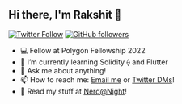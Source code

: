 ## Hi there, I'm Rakshit 👋
[![Twitter Follow](https://img.shields.io/twitter/follow/rakshit087?style=social)](https://twitter.com/intent/follow?screen_name=rakshit087) [![GitHub followers](https://img.shields.io/github/followers/rakshit087.svg?style=social&label=Follow&maxAge=2592000)](https://github.com/rakshit087?tab=followers)


- 💻 Fellow at Polygon Fellowship 2022 
- 🌱 I’m currently learning Solidity ⟠ and Flutter 
- 💬 Ask me about anything!
- 📫 How to reach me: [Email me](mailto:rakshit087@gmail.com) or [Twitter DMs](https://twitter.com/rakshit087)!
- 📖 Read my stuff at [Nerd@Night](https://rakshit087.hashnode.dev/)!

<!-- <p align="center">
    <img
        height="180em"
        src="https://github-readme-stats.vercel.app/api?username=rakshit087&show_icons=true&hide_border=true&theme=tokyonight"
    />
    <img
        height="180em"
        src="https://github-readme-stats.vercel.app/api/top-langs/?username=rakshit087&show_icons=true&hide_border=true&layout=compact&langs_count=8&theme=tokyonight"
    />
</p> -->

